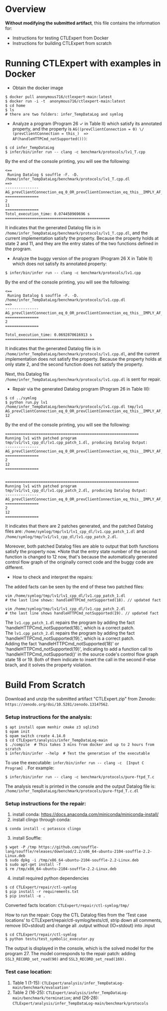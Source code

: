 # Overview

**Without modifying the submitted artifact**, this file contains the information for: 
- Instructions for testing CTLExpert from Docker
- Instructions for building CTLExpert from scratch


# Running CTLExpert with examples in Docker

- Obtain the docker image 
```
$ docker pull anonymous716/ctlexpert-main:latest
$ docker run -i -t  anonymous716/ctlexpert-main:latest
$ cd home
$ ls 
# there are two folders: infer_TempDataLog and symlog
```

- Analyze a program (Program 26 $\checkmark$ in Table II) which satisfy its annotated property, and the property is 
`AG((prevClientConnection = 0) \/ (prevClientConnection = this_)  => AF(handleHTTPCmd_notSupported()))`: 
```
$ cd infer_TempDataLog
$ infer/bin/infer run -- clang -c benchmark/protocols/lv1_T.cpp 
```
By the end of the console printing, you will see the following: 
```
<==
 Runing Datalog $ souffle -F. -D. /home/infer_TempDataLog/benchmark/protocols/lv1_T.cpp.dl 
==>
---------------
AG_prevClientConnection_eq_0_OR_prevClientConnection_eq_this__IMPLY_AF_ReturnPred_Final
===============
2
11
===============
Totol_execution_time: 0.074450969696 s
===============================================
```

It indicates that the generated Datalog file is in `/home/infer_TempDataLog/benchmark/protocols/lv1_T.cpp.dl`, and the current implementation satisfy the property. 
Because the property holds at state 2 and 11, and they are the entry states of the two functions defined in the program. 



- Analyze the buggy version of the program (Program 26  X in Table II) which does not satisfy its annotated property: 

```
$ infer/bin/infer run -- clang -c benchmark/protocols/lv1.cpp 
```
By the end of the console printing, you will see the following: 
```
<==
 Runing Datalog $ souffle -F. -D. /home/infer_TempDataLog/benchmark/protocols/lv1.cpp.dl 
==>
---------------
AG_prevClientConnection_eq_0_OR_prevClientConnection_eq_this__IMPLY_AF_handleHTTPCmd_notSupportedPred_Final
===============
2
===============

Totol_execution_time: 0.0692870616913 s
========================================
```

It indicates that the generated Datalog file is in `/home/infer_TempDataLog/benchmark/protocols/lv1.cpp.dl`, and the current implementation does not satisfy the property. 
Because the property holds at only state 2, and the second function does not satisfy the property. 

Next, this Datalog file `/home/infer_TempDataLog/benchmark/protocols/lv1.cpp.dl` is sent for repair. 


- Repair via the generated Datalog program (Program 26 in Table III): 


```
$ cd ../symlog
$ python run.py lv1 /home/infer_TempDataLog/benchmark/protocols/lv1.cpp.dl tmp/lv1 AG_prevClientConnection_eq_0_OR_prevClientConnection_eq_this__IMPLY_AF_handleHTTPCmd_notSupportedPred_Final 12
```

By the end of the console printing, you will see the following: 

```
============================================================
Running lv1 with patched program tmp/lv1/lv1_cpp_dl/lv1.cpp_patch_1.dl, producing Datalog Output: 
---------------
AG_prevClientConnection_eq_0_OR_prevClientConnection_eq_this__IMPLY_AF_handleHTTPCmd_notSupportedPred_Final
===============
2
12
===============


============================================================
Running lv1 with patched program tmp/lv1/lv1_cpp_dl/lv1.cpp_patch_2.dl, producing Datalog Output: 
---------------
AG_prevClientConnection_eq_0_OR_prevClientConnection_eq_this__IMPLY_AF_handleHTTPCmd_notSupportedPred_Final
===============
2
12
===============
```


It indicates that there are 2 patches generated, and the patched Datalog files are: `/home/symlog/tmp/lv1/lv1_cpp_dl/lv1.cpp_patch_1.dl` and `/home/symlog/tmp/lv1/lv1_cpp_dl/lv1.cpp_patch_2.dl`. 

Moreover, both patched Datalog files are able to output that both functions satisfy the property now. 
*Note that the entry state number of the second function is changed to 12 now, that's because the automatically generated control flow graph of the originally correct code and the buggy code are different.  


- How to check and interpret the repairs: 

The added facts can be seen by the end of these two patched files: 
```
vim /home/symlog/tmp/lv1/lv1_cpp_dl/lv1.cpp_patch_1.dl
# the last line shows: handleHTTPCmd_notSupported(18). // updated fact

vim /home/symlog/tmp/lv1/lv1_cpp_dl/lv1.cpp_patch_2.dl
# the last line shows handleHTTPCmd_notSupported(19). // updated fact
```


The `lv1.cpp_patch_1.dl` repairs the program by adding the fact 'handleHTTPCmd_notSupported(18).', which is a correct patch.   
The `lv1.cpp_patch_2.dl` repairs the program by adding the fact 'handleHTTPCmd_notSupported(19).', which is a correct patch.   
Adding the fact 'handleHTTPCmd_notSupported(18)' or 'handleHTTPCmd_notSupported(19)', indicating to add a function call to 'handleHTTPCmd_notSupported()' in the source code's control flow graph state 18 or 19. 
Both of them indicate to insert the call in the second if-else brach, and it solves the property violation. 






# Build From Scratch

Download and unzip the submitted artifact "CTLExpert.zip" from Zenodo: `https://zenodo.org/doi/10.5281/zenodo.13147562`. 

### Setup instructions for the analysis: 
```
$ apt install opam menhir cmake z3 sqlite3 
$ opam init 
$ opam switch create 4.14.0
$ cd CTLExpert/analysis/infer_TempDataLog-main 
$ ./compile  # This takes 3 mins from docker and up to 2 hours from scratch
$ infer/bin/infer --help  # Test the generation of the executable
```
To use the executable: `infer/bin/infer run -- clang -c  [Input C Program] `. 
For example: 
```
$ infer/bin/infer run -- clang -c benchmark/protocols/pure-ftpd_T.c
``` 
The analysis result is printed in the console and the output Datalog file is: `/home/infer_TempDataLog/benchmark/protocols/pure-ftpd_T.c.dl `


### Setup instructions for the repair: 
1. install conda: https://docs.anaconda.com/miniconda/miniconda-install/ 
2. install clingo through conda: 
```
$ conda install -c potassco clingo
```
3. install Souffle: 
```
$ wget -P /tmp https://github.com/souffle-lang/souffle/releases/download/2.2/x86_64-ubuntu-2104-souffle-2.2-Linux.deb
$ sudo dpkg -i /tmp/x86_64-ubuntu-2104-souffle-2.2-Linux.deb
$ sudo apt-get install -f
$ rm /tmp/x86_64-ubuntu-2104-souffle-2.2-Linux.deb
```

4. install required python dependencies
```
$ cd CTLExpert/repair/ctl-symlog
$ pip install -r requirements.txt
$ pip install -e .
```

Converted facts location: `CTLExpert/repair/ctl-symlog/tmp/`

How to run the repair:
Copy the CTL Datalog files from the ‘Test case locations’ to CTLExpert/repair/ctl-symlog/tests/ctl, strip down all comments, remove (IO=stdout) and change all .output without (IO=stdout) into .input

```
$ cd CTLExpert/repair/ctl-symlog
$ python tests/test_symbolic_executor.py
```

The output is displayed in the console, which is the solved model for the program 27. The model corresponds to the repair patch: adding `SSL3_RECORD_set_read(90)` and `SSL3_RECORD_set_read(169).`




### Test case location: 

1. Table 1 (1-15): `CTLExpert/analysis/infer_TempDataLog-main/benchmark/evaluation'`
3. Table 2 (16-25): `CTLExpert/analysis/infer_TempDataLog-main/benchmark/termination`; and
   (26-28): `CTLExpert/analysis/infer_TempDataLog-main/benchmark/protocols`
